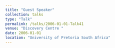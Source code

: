 ```yaml
---
title: "Guest Speaker"
collection: talks
type: "Talk"
permalink: /talks/2006-01-01-Talk41
venue: "Discovery Centre "
date: 2006-01-01
location: "University of Pretoria South Africa"
---
```

